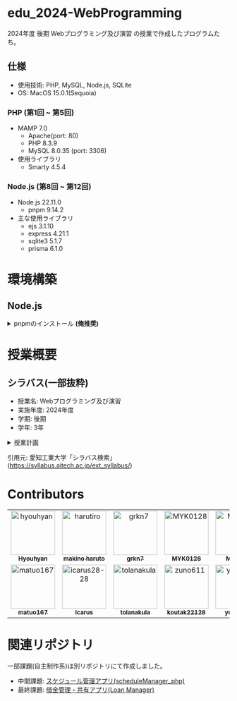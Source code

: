 # edu_2024-WebProgramming
2024年度 後期 Webプログラミング及び演習 の授業で作成したプログラムたち。

## 仕様
- 使用技術: PHP, MySQL, Node.js, SQLite
- OS: MacOS 15.0.1(Sequoia)

### PHP (第1回 ~ 第5回)

- MAMP 7.0
    - Apache(port: 80)
    - PHP 8.3.9
    - MySQL 8.0.35 (port: 3306)
- 使用ライブラリ
    - Smarty 4.5.4

### Node.js (第8回 ~ 第12回)

- Node.js 22.11.0
    - pnpm 9.14.2
- 主な使用ライブラリ
    - ejs 3.1.10
    - express 4.21.1
    - sqlite3 5.1.7
    - prisma 6.1.0

# 環境構築

## Node.js

<details>
    <summary>pnpmのインストール <strong>(俺推奨)</strong> </summary>

pnpmは教科書や先生の指示ではないが、npmよりも軽量で高速なため、インストールを推奨する。  
(詳しく知りたい人は[この記事](https://azukiazusa.dev/blog/pnpm-npm/)読んでみて)

ターミナルで以下のコマンドを実行する。

$ `npm install -g pnpm`  
$ `pnpm setup`

使い方は、`npm`の代わりに`pnpm`を使うだけ。

例)  
`npm install` -> `pnpm install`  
`npm start` -> `pnpm start`


</details>


# 授業概要

## シラバス(一部抜粋)
- 授業名: Webプログラミング及び演習
- 実施年度: 2024年度
- 学期: 後期
- 学年: 3年


<details>
    <summary>授業計画</summary>

1. ガイダンス，環境構築，PHP入門(1)。PHPスクリプトの基本，繰り返し処理と分岐処理，強制終了処理を学ぶ。
2. PHP入門(2) 基本的な計算処理，小数点数の扱い，乱数の扱い，数学関数の扱い，フォームによるデータの受け取りを学ぶ。
3. PHP入門(3) 高度なフォーム処理，クッキーの扱い，セッション処理の扱いを学ぶ。
4. PHP入門(4) テンプレートエンジンの使い方，データベースサーバとの連携を学ぶ。
5. アプリ開発(1)  リンク集作成を通してこれまでの内容の総まとめをする。
6. アプリ開発(2)  スケジュール管理アプリを開発する。
7. 課題レポートの提出。グループワーク  作成したアプリについてグループワークを行う。
8. サーバサイドJavaScript入門(1) Node.js 環境構築，Node.jsによるWebアプリ開発の基本を学ぶ。
9. サーバサイドJavaScript入門(2) Node.js フレームワークの使い方を学ぶ。
10.  サーバサイドJavaScript入門(3) Node.js フォーム，データ取得，データベース連携を学ぶ。
11. サーバサイドJavaScript入門(4) Node.js 高度なデータベースの使いこなし方を学ぶ。
12. サーバサイドJavaScript入門(5) Node.js アプリを作成する。
13. アプリ開発(3)  これまで学んだことを応用して自由にWebアプリを開発する。
14. アプリ開発(4)  グループワークで開発中アプリについて相互レビューを行い，アプリ開発に反映する。
15. 最終課題レポートの提出。この講義全体の振り返り解説を行う。
</details>

引用元: 愛知工業大学「シラバス検索」(https://syllabus.aitech.ac.jp/ext_syllabus/)

# Contributors

<!-- readme: contributors -start -->
<table>
	<tbody>
		<tr>
            <td align="center">
                <a href="https://github.com/hyouhyan">
                    <img src="https://avatars.githubusercontent.com/u/76419486?v=4" width="100;" alt="hyouhyan"/>
                    <br />
                    <sub><b>Hyouhyan</b></sub>
                </a>
            </td>
            <td align="center">
                <a href="https://github.com/harutiro">
                    <img src="https://avatars.githubusercontent.com/u/74090756?v=4" width="100;" alt="harutiro"/>
                    <br />
                    <sub><b>makino haruto</b></sub>
                </a>
            </td>
            <td align="center">
                <a href="https://github.com/grkn7">
                    <img src="https://avatars.githubusercontent.com/u/77403282?v=4" width="100;" alt="grkn7"/>
                    <br />
                    <sub><b>grkn7</b></sub>
                </a>
            </td>
            <td align="center">
                <a href="https://github.com/MYK0128">
                    <img src="https://avatars.githubusercontent.com/u/141742331?v=4" width="100;" alt="MYK0128"/>
                    <br />
                    <sub><b>MYK0128</b></sub>
                </a>
            </td>
            <td align="center">
                <a href="https://github.com/MukPan">
                    <img src="https://avatars.githubusercontent.com/u/109339477?v=4" width="100;" alt="MukPan"/>
                    <br />
                    <sub><b>MukPan</b></sub>
                </a>
            </td>
            <td align="center">
                <a href="https://github.com/nanairo2743">
                    <img src="https://avatars.githubusercontent.com/u/136669608?v=4" width="100;" alt="nanairo2743"/>
                    <br />
                    <sub><b>nanairo</b></sub>
                </a>
            </td>
		</tr>
		<tr>
            <td align="center">
                <a href="https://github.com/matuo167">
                    <img src="https://avatars.githubusercontent.com/u/138576916?v=4" width="100;" alt="matuo167"/>
                    <br />
                    <sub><b>matuo167</b></sub>
                </a>
            </td>
            <td align="center">
                <a href="https://github.com/icarus28-28">
                    <img src="https://avatars.githubusercontent.com/u/171651017?v=4" width="100;" alt="icarus28-28"/>
                    <br />
                    <sub><b>Icarus</b></sub>
                </a>
            </td>
            <td align="center">
                <a href="https://github.com/tolanakula">
                    <img src="https://avatars.githubusercontent.com/u/174421240?v=4" width="100;" alt="tolanakula"/>
                    <br />
                    <sub><b>tolanakula</b></sub>
                </a>
            </td>
            <td align="center">
                <a href="https://github.com/zuno611">
                    <img src="https://avatars.githubusercontent.com/u/171318797?v=4" width="100;" alt="zuno611"/>
                    <br />
                    <sub><b>koutak22128</b></sub>
                </a>
            </td>
            <td align="center">
                <a href="https://github.com/yuudati4">
                    <img src="https://avatars.githubusercontent.com/u/104051133?v=4" width="100;" alt="yuudati4"/>
                    <br />
                    <sub><b>yuudati4</b></sub>
                </a>
            </td>
		</tr>
	<tbody>
</table>
<!-- readme: contributors -end -->

# 関連リポジトリ

一部課題(自主制作系)は別リポジトリにて作成しました。

- 中間課題: [スケジュール管理アプリ(scheduleManager_php)](https://github.com/hyouhyan/scheduleManager_php)
- 最終課題: [借金管理・共有アプリ(Loan Manager)](https://github.com/hyouhyan/loanManager)
